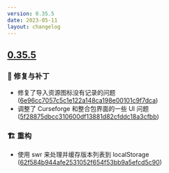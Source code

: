 ```yaml
---
version: 0.35.5
date: 2023-05-11
layout: changelog
---
```

## [0.35.5](#0.35.5)
### 🐛 修复与补丁

- 修复了导入资源图标没有记录的问题 ([6e96cc7057c5c1e122a148ca198e00101c9f7dca](https://github.com/Voxelum/x-minecraft-launcher/commit/6e96cc7057c5c1e122a148ca198e00101c9f7dca))
- 调整了 Curseforge 和整合包界面的一些 UI 问题 ([5f28875dbcc310600df13881d82cfddc18a3cfbb](https://github.com/Voxelum/x-minecraft-launcher/commit/5f28875dbcc310600df13881d82cfddc18a3cfbb))
### 🏗️ 重构

- 使用 swr 来处理并缓存版本列表到 localStorage ([62f584b944afe2531052f654f53bb9a5efcd5c90](https://github.com/Voxelum/x-minecraft-launcher/commit/62f584b944afe2531052f654f53bb9a5efcd5c90))
